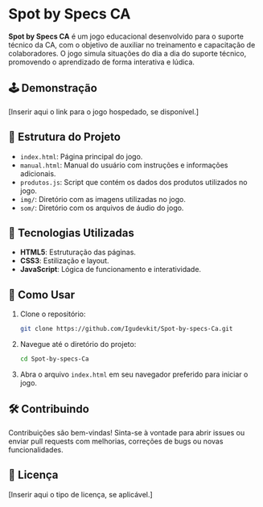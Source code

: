
# Spot by Specs CA

**Spot by Specs CA** é um jogo educacional desenvolvido para o suporte técnico da CA, com o objetivo de auxiliar no treinamento e capacitação de colaboradores. O jogo simula situações do dia a dia do suporte técnico, promovendo o aprendizado de forma interativa e lúdica.

## 🕹️ Demonstração

[Inserir aqui o link para o jogo hospedado, se disponível.]

## 📂 Estrutura do Projeto

- `index.html`: Página principal do jogo.
- `manual.html`: Manual do usuário com instruções e informações adicionais.
- `produtos.js`: Script que contém os dados dos produtos utilizados no jogo.
- `img/`: Diretório com as imagens utilizadas no jogo.
- `som/`: Diretório com os arquivos de áudio do jogo.

## 🚀 Tecnologias Utilizadas

- **HTML5**: Estruturação das páginas.
- **CSS3**: Estilização e layout.
- **JavaScript**: Lógica de funcionamento e interatividade.

## 📖 Como Usar

1. Clone o repositório:

   ```bash
   git clone https://github.com/Igudevkit/Spot-by-specs-Ca.git
   ```

2. Navegue até o diretório do projeto:

   ```bash
   cd Spot-by-specs-Ca
   ```

3. Abra o arquivo `index.html` em seu navegador preferido para iniciar o jogo.

## 🛠️ Contribuindo

Contribuições são bem-vindas! Sinta-se à vontade para abrir issues ou enviar pull requests com melhorias, correções de bugs ou novas funcionalidades.

## 📄 Licença

[Inserir aqui o tipo de licença, se aplicável.]
